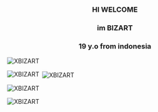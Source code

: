 <h3 align="center">HI WELCOME</h3>
<h3 align="center">im BIZART</h3>
<h3 align="center">19 y.o from indonesia</h3>

<p align="left"> <img src="https://komarev.com/ghpvc/?username=XBIZART&label=Profile%20views&color=0e75b6&style=flat" alt="XBIZART" /> </p>

<p><img align="left" src="https://github-readme-stats.vercel.app/api/top-langs?username=XBIZART&show_icons=true&locale=en&layout=compact" alt="XBIZART" /></p>

<p>&nbsp;<img align="center" src="https://github-readme-stats.vercel.app/api?username=XBIZART&show_icons=true&locale=en" alt="XBIZART" /></p>

<p><img align="center" src="https://github-readme-streak-stats.herokuapp.com/?user=XBIZART&" alt="XBIZART" /></p>

<p><img align="left" src="https://github-profile-trophy.vercel.app/?username=XBIZART&column=3&margin-w=15&margin-h=15&" alt="XBIZART" /></p>
